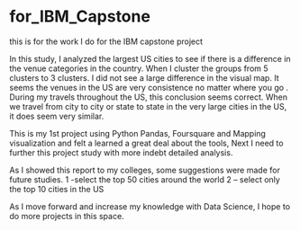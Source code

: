 # for_IBM_Capstone
this is for the work I do for the IBM capstone project

In this study, I analyzed the largest US cities to see if there is a difference in the venue categories in the country.  When I cluster the groups from 5 clusters to 3 clusters.  I did not see a large difference in the visual map.  It seems the venues in the US are very consistence no matter where you go .
During my travels throughout the US, this conclusion seems correct.  When we travel from city to city or state to state in the very large cities in the US, it does seem very similar.

This is my 1st project using Python Pandas, Foursquare and Mapping visualization and felt a learned a great deal about the tools, Next I need to further this project study with more indebt detailed analysis.

As I showed this report to my colleges, some suggestions were made for future studies.
1 -select the top 50 cities around the world
2 – select only the top 10 cities in the US

As I move forward and increase my knowledge with Data Science, I hope to do more projects in this space.

